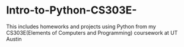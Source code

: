 # Intro-to-Python-CS303E-
This includes homeworks and projects using Python from my CS303E(Elements of Computers and Programming) coursework at UT Austin

